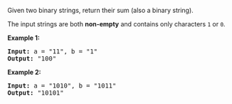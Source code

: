 Given two binary strings, return their sum (also a binary string).

The input strings are both **non-empty** and contains only characters `1` or `0`.

**Example 1:**
<pre>
<b>Input:</b> a = "11", b = "1"
<b>Output:</b> "100"
</pre>
**Example 2:**
<pre>
<b>Input:</b> a = "1010", b = "1011"
<b>Output:</b> "10101"
</pre>
